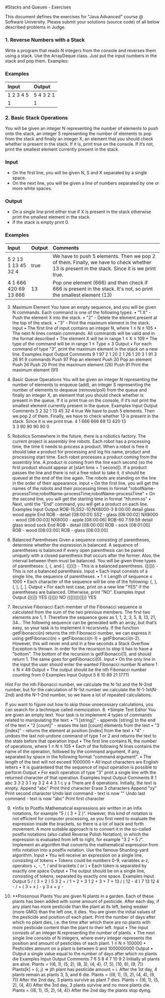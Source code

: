 #Stacks and Queues - Exercises

This document defines the exercises for "Java Advanced" course @ Software University. 
Please submit your solutions (source code) of all below described problems in Judge.

### 1.	Reverse Numbers with a Stack

Write a program that reads N integers from the console and reverses them using a stack. 
Use the ArrayDeque<Integer> class. Just put the input numbers in the stack and pop them. 
Examples:

### Examples

|Input|	Output|
|:-----|:-------|
|1 2 3 4 5|5 4 3 2 1|
|1|1|

### 2.	Basic Stack Operations

You will be given an integer N representing the number of elements to push onto the stack, 
an integer S representing the number of elements to pop from the stack and finally an integer X, 
an element that you should check whether is present in the stack. If it is, print true on the console. 
If it’s not, print the smallest element currently present in the stack.

### Input

- On the first line, you will be given N, S and X separated by a single space. 
- On the next line, you will be given a line of numbers separated by one or more white spaces.

### Output

- On a single line print either true if X is present in the stack otherwise print the smallest element in the stack.
- If the stack is empty print 0.

### Examples

|Input|	Output|Comments|
|:-----|:-------|:-------|
|5 2 13<br>1 13 45 32 4|true|We have to push 5 elements. Then we pop 2 of them. Finally, we have to check whether 13 is present in the stack. Since it is we print true.|
|4 1 666<br>420 69 13 666|13|Pop one element (666) and then check if 666 is present in the stack. It's not, so print the smallest element (13)|

3.	Maximum Element
You have an empty sequence, and you will be given N commands. Each command is one of the following types:
•	"1 X" - Push the element X into the stack.
•	"2" - Delete the element present at the top of the stack.
•	"3" - Print the maximum element in the stack.
Input
•	The first line of input contains an integer N, where 1 ≤ N ≤ 105
•	The next N lines contain commands. All commands will be valid and in the format described
•	The element X will be in range 1 ≤ X ≤ 109
•	The type of the command will be in range 1 ≤ Type ≤ 3
Output
•	For each command of type "3", print the maximum element in the stack on a new line.
Examples
Input	Output	Comments
9
1 97
2
1 20
2
1 26
1 20
3
1 91
3	26
91
	9 commands
Push 97
Pop an element
Push 20
Pop an element
Push 26
Push 20
Print the maximum element (26)
Push 91
Print the maximum element (91)

4.	Basic Queue Operations
You will be given an integer N representing the number of elements to enqueue (add), an integer S representing the number of elements to dequeue (remove/poll) from the queue and finally an integer X, an element that you should check whether is present in the queue. If it is print true on the console, if it’s not print the smallest element currently present in the queue.
Examples
Input	Output	Comments
5 2 32
1 13 45 32 4	true 
	We have to push 5 elements. 
Then we pop 2 of them. 
Finally, we have to check whether 13 is present in the stack. Since it is we print true.
4 1 666
666 69 13 420	13	
3 3 90
90 90 90	0	
5.	Robotics
Somewhere in the future, there is a robotics factory. The current project is assembly line robots. 
Each robot has a processing time, the time it needs to process a product. When a robot is free it should take a product for processing and log his name, product and processing start time. 
Each robot processes a product coming from the assembly line. A product is coming from the line each second (so the first product should appear at [start time + 1 second]). If a product passes the line and there is not a free robot to take it, it should be queued at the end of the line again.
The robots are standing on the line in the order of their appearance.
Input
•	On the first line, you will get the names of the robots and their processing times in format "robotName-processTime;robotName-processTime;robotName-processTime"
•	On the second line, you will get the starting time in format "hh:mm:ss"
•	Next, until the "End" command, you will get a product on each line.
Examples
Input	Output
ROB-15;SS2-10;NX8000-3
8:00:00
detail
glass
wood
apple
End	ROB - detail [08:00:01]
SS2 - glass [08:00:02]
NX8000 - wood [08:00:03]
NX8000 - apple [08:00:06]
ROB-60
7:59:59
detail
glass
wood
sock
End	ROB - detail [08:00:00]
ROB - sock [08:01:00]
ROB - wood [08:02:00]
ROB - glass [08:03:00]

6.	Balanced Parentheses
Given a sequence consisting of parentheses, determine whether the expression is balanced. A sequence of parentheses is balanced if every open parenthesis can be paired uniquely with a closed parenthesis that occurs after the former. Also, the interval between them must be balanced. You will be given three types of parentheses: (, {, and [.
{[()]} - This is a balanced parenthesis.
{[(])} - This is not a balanced parenthesis.
Input
•	Each input consists of a single line, the sequence of parentheses.
•	1 ≤ Length of sequence ≤ 1000
•	Each character of the sequence will be one of the following: {, }, (, ), [, ].
Output
•	For each test case, print on a new line "YES" if the parentheses are balanced. Otherwise, print "NO".
Examples
Input	Output
{[()]}	YES
{[(])}	NO
{{[[(())]]}}	YES

7.	Recursive Fibonacci
Each member of the Fibonacci sequence is calculated from the sum of the two previous members. The first two elements are 1, 1. Therefore the sequence goes as 1, 1, 2, 3, 5, 8, 13, 21, 34… 
The following sequence can be generated with an array, but that’s easy, so your task is to implement it recursively.
If the function getFibonacci(n) returns the nth Fibonacci number, we can express it using getFibonacci(n) = getFibonacci(n-1) + getFibonacci(n-2).
However, this will never end and in a few seconds a Stack Overflow Exception is thrown. In order for the recursion to stop it has to have a "bottom". The bottom of the recursion is getFibonacci(1), and should return 1. The same goes for getFibonacci(0).
Input
•	On the only line in the input the user should enter the wanted Fibonacci number N where 1 ≤ N ≤ 49
Output
•	The output should be the nth Fibonacci number counting from 0 
Examples
Input	Output
5	8
10	89
21	17711

Hint
For the nth Fibonacci number, we calculate the N-1st and the N-2nd number, but for the calculation of N-1st number we calculate the N-1-1st(N-2nd) and the N-1-2nd number, so we have a lot of repeated calculations.
 

If you want to figure out how to skip those unnecessary calculations, you can search for a technique called memoization. 
8.	*Simple Text Editor
You are given an empty text. Your task is to implement 4 types of commands related to manipulating the text:
•	"1 [string]" - appends [string] to the end of the text
•	"2 [count]" - erases the last [count] elements from the text
•	"3 [index]" - returns the element at position [index] from the text
•	"4" - undoes the last not-undone command of type 1 or 2 and returns the text to the state before that operation
Input
•	The first line contains N, the number of operations, where 1 ≤ N ≤ 105
•	Each of the following N lines contains the name of the operation, followed by the command argument, if any, separated by space in the following format "command argument". 
•	The length of the text will not exceed 1000000
•	All input characters are English letters
•	It is guaranteed that the sequence of input operation is possible to perform
Output
•	For each operation of type "3" print a single line with the returned character of that operation.
Examples
Input	Output	Comments
8
1 abc
3 3
2 3
1 xy
3 2
4
4
3 1	c
y
a	There are 8 operations. Initially, the text is empty. 
Append "abc"
Print third character
Erase 3 characters
Append "xy"
Print second character
Undo last command - text is now ""
Undo last command - text is now "abc"
Print first character

9.	*Infix to Postfix
Mathematical expressions are written in an infix notations, for example "5 / ( 3 + 2 )". However, this kind of notation is not efficient for computer processing, as you first need to evaluate the expression inside the brackets, so there is a lot of back and forth movement. A more suitable approach is to convert it in the so-called postfix notations (also called Reverse Polish Notation), in which the expression is evaluated from left to right, for example "3 2 + 5 /".
Implement an algorithm that converts the mathematical expression from infix notation into a postfix notation. Use the famous Shunting-yard algorithm.
Input
•	You will receive an expression on a single line, consisting of tokens
•	Tokens could be numbers 0-9, variables a-z, operators +, -, *, / and brackets ( or )
•	Each token is separated by exactly one space
Output
•	The output should be on a single line, consisting of tokens, separated by exactly one space.
Examples
Input	Output
5 / ( 3 + 2 )	5 3 2 + /
1 + 2 + 3	1 2 + 3 +
7 + 13 / ( 12 - 4 )	7 13 12 4 - / +
( 3 + x ) - y	3 x + y -

10.	**Poisonous Plants
You are given N plants in a garden. Each of these plants has been added with some amount of pesticide. After each day, if any plant has more pesticide than the plant at its left, being weaker (more GMO) than the left one, it dies. You are given the initial values of the pesticide and position of each plant. Print the number of days after which no plant dies, i.e. the time after which there are no plants with more pesticide content than the plant to their left.
Input
•	The input consists of an integer N representing the number of plants. 
•	The next single line consists of N integers, where every integer represents the position and amount of pesticides of each plant. 1 ≤ N ≤ 100000
•	Pesticides amount on a plant is between 0 and 1000000000
Output
•	Output a single value equal to the number of days after which no plants die
Examples
Input	Output	Comments
7
6 5 8 4 7 10 9	2	Initially all plants are alive. 
Plants = {(6, 1), (5, 2), (8, 3), (4, 4), (7, 5), (10, 6), (9, 7)} 
Plants[k] = (i, j) => jth plant has pesticide amount = i. 
After the 1st day, 4 plants remain as plants 3, 5, and 6 die. 
Plants = {(6, 1), (5, 2), (4, 4), (9, 7)} 
After the 2nd day, 3 plants survive as plant 7 dies. Plants = {(6, 1), (5, 2), (4, 4)} 
After the 3rd day, 3 plants survive and no more plants die. 
Plants = {(6, 1), (5, 2), (4, 4)} 
After the 2nd day the plants stop dying. 

